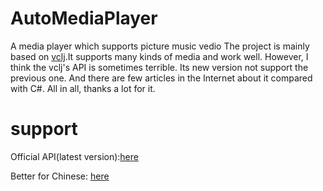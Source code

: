 # AutoMediaPlayer
A media player which supports picture music vedio
The project is mainly based on <a href = "https://capricasoftware.co.uk/projects/vlcj">vclj</a>.It supports many kinds of media and work well. However, I think the vclj's API is sometimes terrible. Its new version not support the previous one. And there are few articles in the Internet about it compared with C#. All in all, thanks a lot for it.
# support
Official API(latest version):<a href = "https://capricasoftware.co.uk/projects/vlcj">here</a>

Better for Chinese: <a href = "https://www.imangodoc.com/13800.html">here</a>
